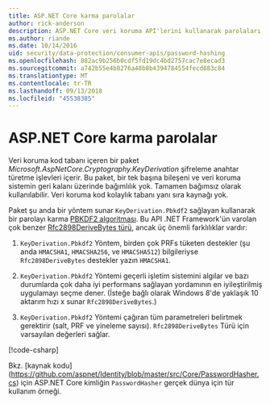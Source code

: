 ```yaml
---
title: ASP.NET Core karma parolalar
author: rick-anderson
description: ASP.NET Core veri koruma API'lerini kullanarak parolaları karma öğrenin.
ms.author: riande
ms.date: 10/14/2016
uid: security/data-protection/consumer-apis/password-hashing
ms.openlocfilehash: 882ac9b256b0cdf5fd19dc4bd2757cac7e8ecad3
ms.sourcegitcommit: a742b55e4b8276a48b8b4394784554fecd883c84
ms.translationtype: MT
ms.contentlocale: tr-TR
ms.lasthandoff: 09/13/2018
ms.locfileid: "45538385"
---
```

# <a name="hash-passwords-in-aspnet-core"></a>ASP.NET Core karma parolalar

Veri koruma kod tabanı içeren bir paket *Microsoft.AspNetCore.Cryptography.KeyDerivation* şifreleme anahtar türetme işlevleri içerir. Bu paket, bir tek başına bileşeni ve veri koruma sistemin geri kalanı üzerinde bağımlılık yok. Tamamen bağımsız olarak kullanılabilir. Veri koruma kod kolaylık tabanı yanı sıra kaynağı yok.

Paket şu anda bir yöntem sunar `KeyDerivation.Pbkdf2` sağlayan kullanarak bir parolayı karma [PBKDF2 algoritması](https://tools.ietf.org/html/rfc2898#section-5.2). Bu API .NET Framework'ün varolan çok benzer [Rfc2898DeriveBytes türü](/dotnet/api/system.security.cryptography.rfc2898derivebytes), ancak üç önemli farklılıklar vardır:

1. `KeyDerivation.Pbkdf2` Yöntem, birden çok PRFs tüketen destekler (şu anda `HMACSHA1`, `HMACSHA256`, ve `HMACSHA512`) bilgileriyse `Rfc2898DeriveBytes` destekler yazın `HMACSHA1`.

2. `KeyDerivation.Pbkdf2` Yöntemi geçerli işletim sistemini algılar ve bazı durumlarda çok daha iyi performans sağlayan yordamının en iyileştirilmiş uygulamayı seçme dener. (İsteğe bağlı olarak Windows 8'de yaklaşık 10 aktarım hızı x sunar `Rfc2898DeriveBytes`.)

3. `KeyDerivation.Pbkdf2` Yöntemi çağıran tüm parametreleri belirtmek gerektirir (salt, PRF ve yineleme sayısı). `Rfc2898DeriveBytes` Türü için varsayılan değerleri sağlar.

[!code-csharp[](password-hashing/samples/passwordhasher.cs)]

Bkz. [kaynak kodu] (https://github.com/aspnet/Identity/blob/master/src/Core/PasswordHasher.cs) için ASP.NET Core kimliğin `PasswordHasher` gerçek dünya için tür kullanım örneği.
